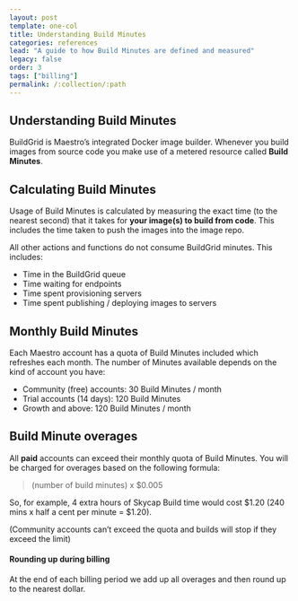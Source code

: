 ```yaml
---
layout: post
template: one-col
title: Understanding Build Minutes 
categories: references
lead: "A guide to how Build Minutes are defined and measured"
legacy: false
order: 3
tags: ["billing"]
permalink: /:collection/:path
---
```


## Understanding Build Minutes

BuildGrid is Maestro’s integrated Docker image builder. Whenever you build images from source code you make use of a metered resource called **Build Minutes**.

## Calculating Build Minutes

Usage of Build Minutes is calculated by measuring the exact time (to the nearest second) that it takes for **your image(s) to build from code**. This includes the time taken to push the images into the image repo.

All other actions and functions do not consume BuildGrid minutes. This includes:

* Time in the BuildGrid queue 
* Time waiting for endpoints
* Time spent provisioning servers
* Time spent publishing / deploying images to servers

## Monthly Build Minutes

Each Maestro account has a quota of Build Minutes included which refreshes each month. The number of Minutes available depends on the kind of account you have:

* Community (free) accounts: 30 Build Minutes / month 
* Trial accounts (14 days): 120 Build Minutes 
* Growth and above: 120 Build Minutes / month

## Build Minute overages

All **paid** accounts can exceed their monthly quota of Build Minutes. You will be charged for overages based on the following formula:

> (number of build minutes) x  $0\.005

So, for example, 4 extra hours of Skycap Build time would cost $1\.20 (240 mins x half a cent per minute = $1.20).

(Community accounts can’t exceed the quota and builds will stop if they exceed the limit) 

#### Rounding up during billing
<div class="notice"><p>
At the end of each billing period we add up all overages and then round up to the nearest dollar.
</p></div>